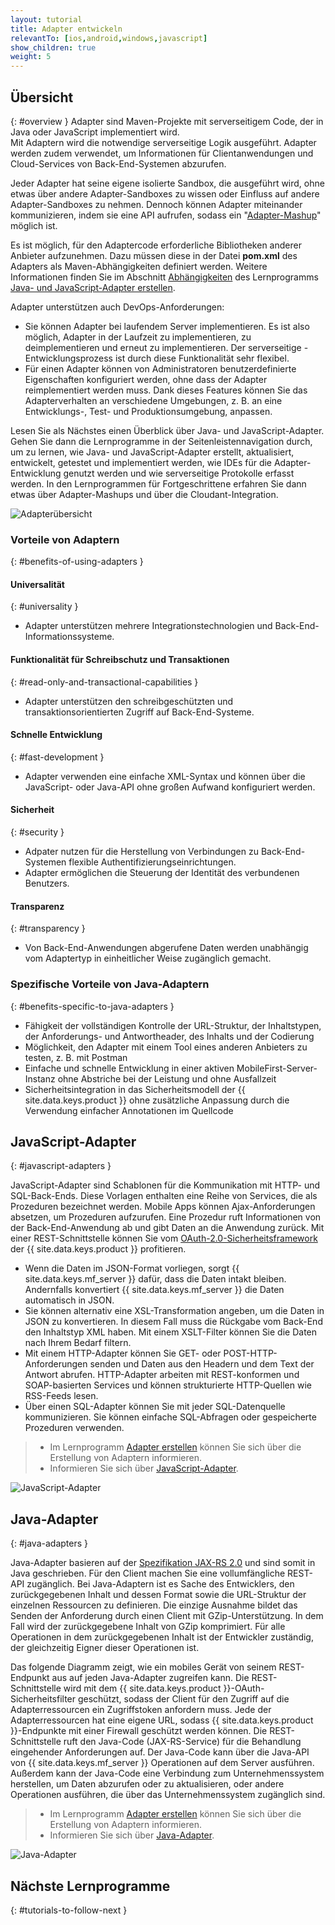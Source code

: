 ```yaml
---
layout: tutorial
title: Adapter entwickeln
relevantTo: [ios,android,windows,javascript]
show_children: true
weight: 5
---
```

<!-- NLS_CHARSET=UTF-8 -->
## Übersicht
{: #overview }
Adapter sind Maven-Projekte mit serverseitigem Code, der in Java oder JavaScript implementiert wird.  
Mit Adaptern wird die notwendige serverseitige Logik ausgeführt. Adapter werden zudem verwendet, um Informationen für Clientanwendungen und Cloud-Services von Back-End-Systemen abzurufen.  

Jeder Adapter hat seine eigene isolierte Sandbox, die ausgeführt wird, ohne etwas über andere Adapter-Sandboxes zu wissen oder Einfluss auf andere Adapter-Sandboxes zu nehmen. Dennoch können Adapter miteinander kommunizieren, indem sie eine API aufrufen, sodass ein "[Adapter-Mashup](advanced-adapter-usage-mashup)" möglich ist. 

Es ist möglich, für den Adaptercode erforderliche Bibliotheken anderer Anbieter aufzunehmen. Dazu müssen diese in der Datei **pom.xml** des Adapters als Maven-Abhängigkeiten definiert werden. Weitere Informationen finden Sie im Abschnitt [Abhängigkeiten](creating-adapters/#dependencies) des Lernprogramms [Java- und JavaScript-Adapter erstellen](creating-adapters). 

Adapter unterstützen auch DevOps-Anforderungen: 

* Sie können Adapter
bei laufendem Server implementieren. Es ist also möglich, Adapter in der Laufzeit zu implementieren, zu deimplementieren und erneut zu implementieren. Der serverseitige
-Entwicklungsprozess ist durch diese Funktionalität sehr flexibel. 
* Für einen Adapter können von Administratoren benutzerdefinierte Eigenschaften konfiguriert werden, ohne dass der Adapter reimplementiert werden muss. Dank dieses Features können Sie das Adapterverhalten an verschiedene Umgebungen, z. B. an eine Entwicklungs-, Test- und Produktionsumgebung, anpassen. 

Lesen Sie als Nächstes einen Überblick über Java- und JavaScript-Adapter. Gehen Sie dann die Lernprogramme in der Seitenleistennavigation durch, um zu lernen,
wie Java- und JavaScript-Adapter erstellt, aktualisiert, entwickelt, getestet und implementiert werden,
wie IDEs für die Adapter-Entwicklung genutzt werden und wie serverseitige Protokolle erfasst werden.
In den Lernprogrammen für Fortgeschrittene erfahren Sie dann etwas über Adapter-Mashups und über die Cloudant-Integration. 

![Adapterübersicht](adapter_overview_top.jpg)

### Vorteile von Adaptern
{: #benefits-of-using-adapters }

#### Universalität
{: #universality }

* Adapter unterstützen mehrere Integrationstechnologien und Back-End-Informationssysteme.

#### Funktionalität für Schreibschutz und Transaktionen
{: #read-only-and-transactional-capabilities }

* Adapter unterstützen den schreibgeschützten und transaktionsorientierten Zugriff auf Back-End-Systeme. 

#### Schnelle Entwicklung
{: #fast-development }

* Adapter verwenden eine einfache XML-Syntax und können über die
JavaScript- oder Java-API ohne großen Aufwand konfiguriert werden. 

#### Sicherheit
{: #security }

* Adpater nutzen für die Herstellung von Verbindungen zu Back-End-Systemen flexible Authentifizierungseinrichtungen. 
* Adapter ermöglichen die Steuerung der Identität des verbundenen Benutzers. 

#### Transparenz
{: #transparency }

* Von Back-End-Anwendungen abgerufene Daten werden unabhängig vom Adaptertyp in einheitlicher Weise zugänglich gemacht.   

### Spezifische Vorteile von Java-Adaptern
{: #benefits-specific-to-java-adapters }

* Fähigkeit der vollständigen Kontrolle der URL-Struktur, der Inhaltstypen, der Anforderungs- und Antwortheader, des Inhalts und der Codierung
* Möglichkeit, den Adapter mit einem Tool eines anderen Anbieters zu testen, z. B. mit Postman
* Einfache und schnelle Entwicklung in einer aktiven MobileFirst-Server-Instanz ohne Abstriche bei der Leistung und ohne Ausfallzeit
* Sicherheitsintegration in das Sicherheitsmodell der {{ site.data.keys.product }} ohne zusätzliche Anpassung durch die Verwendung einfacher Annotationen im Quellcode

## JavaScript-Adapter
{: #javascript-adapters }

JavaScript-Adapter sind Schablonen für die Kommunikation mit HTTP- und SQL-Back-Ends. Diese Vorlagen enthalten eine Reihe von Services, die als Prozeduren bezeichnet werden. Mobile Apps können Ajax-Anforderungen absetzen, um Prozeduren aufzurufen. Eine Prozedur ruft Informationen von der Back-End-Anwendung ab und gibt Daten an die Anwendung zurück. Mit einer REST-Schnittstelle können Sie vom
[OAuth-2.0-Sicherheitsframework](../authentication-and-security) der {{ site.data.keys.product }} profitieren.

* Wenn die Daten im JSON-Format vorliegen, sorgt {{ site.data.keys.mf_server }} dafür, dass die Daten intakt bleiben. Andernfalls konvertiert {{ site.data.keys.mf_server }} die Daten automatisch in JSON.   
* Sie können
alternativ eine
XSL-Transformation angeben, um die Daten in JSON zu konvertieren. In diesem Fall muss die Rückgabe vom Back-End
den Inhaltstyp XML haben. Mit einem XSLT-Filter können Sie die Daten nach Ihrem Bedarf filtern.
* Mit
einem HTTP-Adapter können Sie GET- oder POST-HTTP-Anforderungen senden und Daten aus den Headern und dem Text der Antwort
abrufen. HTTP-Adapter arbeiten mit REST-konformen und SOAP-basierten Services und können strukturierte HTTP-Quellen wie RSS-Feeds
lesen. 
* Über einen SQL-Adapter können Sie mit jeder SQL-Datenquelle kommunizieren.
Sie können einfache SQL-Abfragen oder gespeicherte Prozeduren verwenden. 

> * Im Lernprogramm [Adapter erstellen](creating-adapters) können Sie sich über die Erstellung von Adaptern informieren. 
> * Informieren Sie sich über [JavaScript-Adapter](javascript-adapters). 

![JavaScript-Adapter](javascript_adapters.png)

## Java-Adapter
{: #java-adapters }

Java-Adapter basieren auf der [Spezifikation JAX-RS 2.0](https://jax-rs-spec.java.net/nonav/2.0-rev-a/apidocs/index.html) und
sind somit in Java geschrieben. Für den Client machen Sie eine vollumfängliche REST-API zugänglich. Bei Java-Adaptern ist es Sache des Entwicklers, den zurückgegebenen Inhalt und dessen Format sowie die URL-Struktur der einzelnen Ressourcen zu definieren. Die einzige Ausnahme bildet das Senden der Anforderung durch einen Client mit GZip-Unterstützung. In dem Fall wird der zurückgegebene Inhalt von GZip komprimiert. Für alle Operationen in dem zurückgegebenen Inhalt ist der Entwickler zuständig, der gleichzeitig Eigner dieser Operationen ist. 

Das folgende Diagramm zeigt, wie ein mobiles Gerät
von seinem REST-Endpunkt aus auf jeden Java-Adapter zugreifen kann. Die REST-Schnittstelle wird
mit dem {{ site.data.keys.product }}-OAuth-Sicherheitsfilter geschützt, sodass
der Client für den Zugriff auf die Adapterressourcen ein Zugriffstoken anfordern muss. Jede der Adapterressourcen hat eine eigene URL, sodass
{{ site.data.keys.product }}-Endpunkte mit einer Firewall geschützt werden
können. Die REST-Schnittstelle ruft den Java-Code (JAX-RS-Service) für die Behandlung eingehender Anforderungen
auf. Der Java-Code
kann über die Java-API von
{{ site.data.keys.mf_server }} Operationen auf dem Server ausführen. Außerdem kann der Java-Code
eine Verbindung zum Unternehmenssystem herstellen, um Daten abzurufen oder zu aktualisieren, oder andere Operationen ausführen, die über das Unternehmenssystem
zugänglich sind.

> * Im Lernprogramm [Adapter erstellen](creating-adapters) können Sie sich über die Erstellung von Adaptern informieren. 
> * Informieren Sie sich über [Java-Adapter](java-adapters). 

![Java-Adapter](java_adapter.jpg)

## Nächste Lernprogramme
{: #tutorials-to-follow-next }
